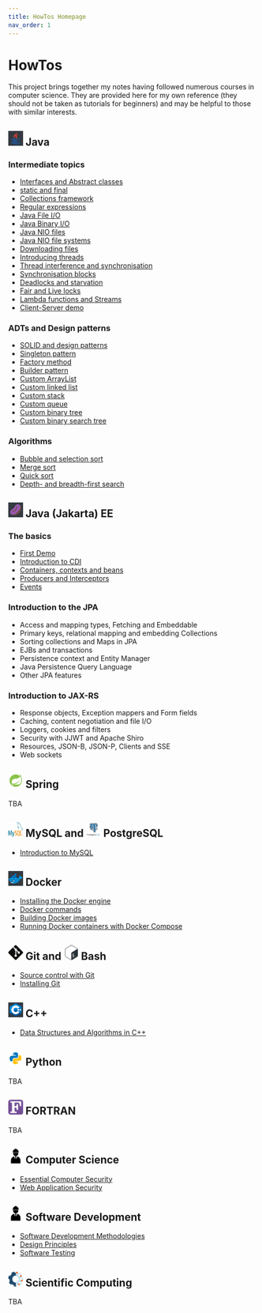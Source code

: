 ```yaml
---
title: HowTos Homepage
nav_order: 1
---
```


# HowTos #

This project brings together my notes having followed numerous courses in computer science. They are provided here for my own reference (they should not be taken as tutorials for beginners) and may be helpful to those with similar interests.

## <img src="./images/icons8-java.svg" width="30" height="30"> Java ##

### Intermediate topics

+ [Interfaces and Abstract classes](./Java/InterfacesAndAbstractClasses.md)
+ [static and final](./Java/StaticAndFinal.md)
+ [Collections framework](./Java/CollectionsFramework.md)
+ [Regular expressions](./Java/RegularExpressions.md)
+ [Java File I/O](./Java/JavaFileIO.md)
+ [Java Binary I/O](./Java/JavaBinaryIO.md)
+ [Java NIO files](./Java/JavaNIO.md)
+ [Java NIO file systems](./Java/JavaNIOFileSystems.md)
+ [Downloading files](./Java/DownloadingFiles.md)
+ [Introducing threads](./Java/IntroducingThreads.md)
+ [Thread interference and synchronisation](./Java/ThreadInterferenceAndSync.md)
+ [Synchronisation blocks](./Java/SynchronisationBlocks.md)
+ [Deadlocks and starvation](./Java/Deadlocks.md)
+ [Fair and Live locks](./Java/FairAndLiveLocks.md)
+ [Lambda functions and Streams](./Java/LambdaFunctionsAndStreams.md)
+ [Client-Server demo](./Java/ClientServerDemo.md)

### ADTs and Design patterns

+ [SOLID and design patterns](./ADTsAndDesignPatterns/SolidAndDesignPatterns.md)
+ [Singleton pattern](./ADTsAndDesignPatterns/Singleton.md)
+ [Factory method](./ADTsAndDesignPatterns/FactoryMethod.md)
+ [Builder pattern](./ADTsAndDesignPatterns/Builder.md)
+ [Custom ArrayList](./ADTsAndDesignPatterns/CustomArrayList.md)
+ [Custom linked list](./ADTsAndDesignPatterns/CustomLinkedList.md)
+ [Custom stack](./ADTsAndDesignPatterns/Stack.md)
+ [Custom queue](./ADTsAndDesignPatterns/CustomQueue.md)
+ [Custom binary tree](./ADTsAndDesignPatterns/CustomBinaryTree.md)
+ [Custom binary search tree](./ADTsAndDesignPatterns/CustomBinarySearchTree.md)

### Algorithms

+ [Bubble and selection sort](./Algorithms/BubbleAndSelectionSort.md)
+ [Merge sort](./Algorithms/MergeSort.md)
+ [Quick sort](./Algorithms/QuickSort.md)
+ [Depth- and breadth-first search](./Algorithms/DepthAndBreadthFirstSearching.md)  

## <img src="./images/icons8-java-bean.svg" width="30" height="30"> Java (Jakarta) EE ##

### The basics

+ [First Demo](./JakartaEE/FirstDemo.md)
+ [Introduction to CDI](./JakartaEE/IntroducingCDI.md)
+ [Containers, contexts and beans](./JakartaEE/ContainersContextsAndBeans.md)
+ [Producers and Interceptors](./JakartaEE/ProducersAndInterceptors.md)
+ [Events](./JakartaEE/Events.md)

### Introduction to the JPA

+ Access and mapping types, Fetching and Embeddable
+ Primary keys, relational mapping and embedding Collections
+ Sorting collections and Maps in JPA
+ EJBs and transactions
+ Persistence context and Entity Manager
+ Java Persistence Query Language
+ Other JPA features

### Introduction to JAX-RS

+ Response objects, Exception mappers and Form fields
+ Caching, content negotiation and file I/O
+ Loggers, cookies and filters
+ Security with JJWT and Apache Shiro
+ Resources, JSON-B, JSON-P, Clients and SSE
+ Web sockets

## <img src="./images/icons8-spring-logo.svg" width="30" height="30"> Spring ##

TBA 

## <img src="./images/mysql-icon.svg" width="30" height="30"> MySQL and <img src="./images/postgresql-vertical.svg" width="30" height="30"> PostgreSQL ##

+ [Introduction to MySQL](https://jfspps.github.io/MySQL-notes)

## <img src="./images/icons8-docker.svg" width="30" height="30"> Docker ##

+ [Installing the Docker engine](./Docker/Installation.md)
+ [Docker commands](./Docker/KeyCommands.md)
+ [Building Docker images](./Docker/Dockerfiles.md)
+ [Running Docker containers with Docker Compose](./Docker/DockerCompose.md)

## <img src="./images/Git-Icon-Black.svg" width="30" height="30"> Git and <img src="./images/Bash_Logo_Colored.svg" width="30" height="30"> Bash ##

+ [Source control with Git](./Git/Introduction.md)
+ [Installing Git](./Git/Installation.md)

## <img src="./images/icons8-c++.svg" width="30" height="30"> C++ ##

+ [Data Structures and Algorithms in C++](https://jfspps.github.io/Data-Structures-and-Algorithms)

## <img src="./images/icons8-python.svg" width="30" height="30"> Python ##

TBA

## <img src="./images/Fortran_logo.svg" width="30" height="30"> FORTRAN ##

TBA

## <img src="./images/engineer-281.svg" width="30" height="30"> Computer Science ##

+ [Essential Computer Security](./ComputerScience/ComputerSecurity.md)
+ [Web Application Security](./ComputerScience/WebApplicationSecurity.md)

## <img src="./images/engineer-281.svg" width="30" height="30"> Software Development ##

+ [Software Development Methodologies](./SoftwareEngineering/Methdologies.md)
+ [Design Principles](./SoftwareEngineering/DesignPrinciples.md)
+ [Software Testing](./SoftwareEngineering/SoftwareTesting.md)

## <img src="./images/comp_sci.png" width="30" height="30"> Scientific Computing ##

TBA